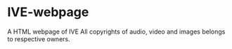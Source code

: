 # IVE-webpage
A HTML webpage of IVE
All copyrights of audio, video and images belongs to respective owners.

